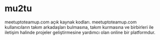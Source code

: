 # mu2tu
meetuptoteamup.com açık kaynak kodları. meetuptoteamup.com kullanıcıların takım arkadaşları bulmasına, takım kurmasına ve birbirleri ile iletişim halinde projeler geliştirmesine yardımcı olan online bir platformdur.
